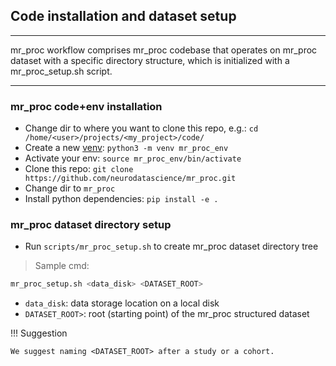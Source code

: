 ## Code installation and dataset setup

---

mr_proc workflow comprises mr_proc codebase that operates on mr_proc dataset with a specific directory structure, which is initialized with a mr_proc_setup.sh script. 

---

### mr_proc code+env installation
   - Change dir to where you want to clone this repo, e.g.: `cd /home/<user>/projects/<my_project>/code/`
   - Create a new [venv](https://realpython.com/python-virtual-environments-a-primer/): `python3 -m venv mr_proc_env` 
   - Activate your env: `source mr_proc_env/bin/activate` 
   - Clone this repo: `git clone https://github.com/neurodatascience/mr_proc.git`
   - Change dir to `mr_proc` 
   - Install python dependencies: `pip install -e .`  

### mr_proc dataset directory setup 
   - Run `scripts/mr_proc_setup.sh` to create mr_proc dataset directory tree
   
> Sample cmd:
```bash
mr_proc_setup.sh <data_disk> <DATASET_ROOT>
```

- `data_disk`: data storage location on a local disk
- `DATASET_ROOT>`: root (starting point) of the mr_proc structured dataset

!!! Suggestion

    We suggest naming <DATASET_ROOT> after a study or a cohort. 
